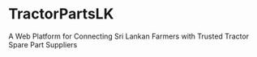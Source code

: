 # TractorPartsLK
 A Web Platform for  Connecting Sri Lankan Farmers with Trusted  Tractor Spare Part Suppliers
